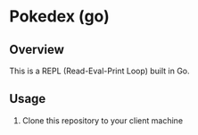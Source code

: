 # Pokedex (go)




## Overview

This is a REPL (Read-Eval-Print Loop) built in Go.

<!-- ![showcase](https://github.com/samgabel/pokedex/blob/main/showcase.png?raw=true) -->



## Usage

1. Clone this repository to your client machine
